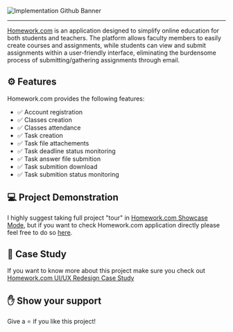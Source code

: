 ![Implementation Github Banner](https://user-images.githubusercontent.com/99132195/222918981-284b01e8-7a33-4de7-83b2-d0d3fe15c3c0.png)

---

[Homework.com](https://tomekswitecki.github.io/homework-project/#/landing) is an application designed to simplify online education for both students and teachers. The platform allows faculty members to easily create courses and assignments, while students can view and submit assignments within a user-friendly interface, eliminating the burdensome process of submitting/gathering assignments through email.

## ⚙️ Features 
Homework.com provides the following features:

* ✅ Account registration
* ✅ Classes creation
* ✅ Classes attendance
* ✅ Task creation
* ✅ Task file attachements
* ✅ Task deadline status monitoring
* ✅ Task answer file submition
* ✅ Task submition download
* ✅ Task submition status monitoring


## 💻 Project Demonstration
I highly suggest taking full project "tour" in [Homework.com Showcase Mode](https://tomekswitecki.github.io/homework-project/#/landing),
but if you want to check Homework.com application directly please feel free to do so [here](https://tomekswitecki.github.io/homework-project/#/landing).


## 📝 Case Study
If you want to know more about this project make sure you check out [Homework.com UI/UX Redesign Case Study](https://tomekswitecki.github.io/homework-case-study/)


## ✋ Show your support 

Give a ⭐️ if you like this project!
